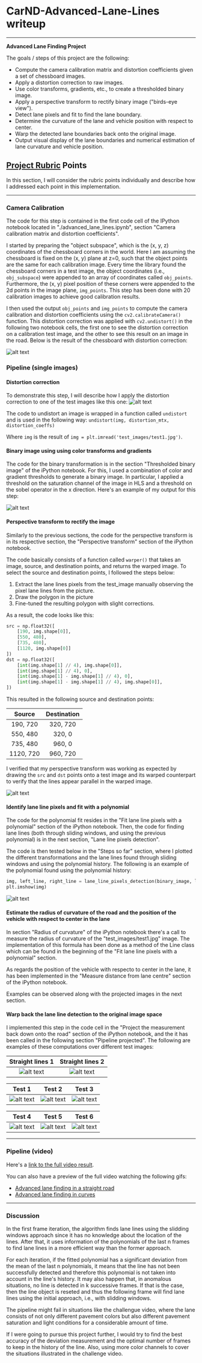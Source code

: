 # CarND-Advanced-Lane-Lines writeup

---

**Advanced Lane Finding Project**

The goals / steps of this project are the following:

* Compute the camera calibration matrix and distortion coefficients given a set of chessboard images.
* Apply a distortion correction to raw images.
* Use color transforms, gradients, etc., to create a thresholded binary image.
* Apply a perspective transform to rectify binary image ("birds-eye view").
* Detect lane pixels and fit to find the lane boundary.
* Determine the curvature of the lane and vehicle position with respect to center.
* Warp the detected lane boundaries back onto the original image.
* Output visual display of the lane boundaries and numerical estimation of lane curvature and vehicle position.

[//]: # (Image References)

[calibration_image_1]: ./output_images/undistorted_chessboard.jpg
[calibration_image_2]: ./output_images/undistorted_road_image.jpg
[thresholded_image]: ./output_images/thresholded_image.jpg
[warped_image]: ./output_images/warped_image.jpg
[polyfit]: ./output_images/polyfit.jpg
[projected_radius_and_position_test1]: ./output_images/straight_lines1.jpg
[projected_radius_and_position_test2]: ./output_images/straight_lines2.jpg
[projected_radius_and_position_test3]: ./output_images/test1.jpg
[projected_radius_and_position_test4]: ./output_images/test2.jpg
[projected_radius_and_position_test5]: ./output_images/test3.jpg
[projected_radius_and_position_test6]: ./output_images/test4.jpg
[projected_radius_and_position_test7]: ./output_images/test5.jpg
[projected_radius_and_position_test8]: ./output_images/test6.jpg
[video1]: ./test_videos/project_video.mp4 "Video"
[project_video_straight]: ./test_videos/project_video_straight.gif
[project_video_curve]: ./test_videos/project_video_curve.gif

## [Project Rubric](https://review.udacity.com/#!/rubrics/571/view) Points

In this section, I will consider the rubric points individually and describe how I addressed each point in this implementation.  

---

### Camera Calibration

The code for this step is contained in the first code cell of the IPython notebook located in "./advanced_lane_lines.ipynb", section "Camera calibration matrix and distortion coefficients".  

I started by preparing the "object subspace", which is the (x, y, z) coordinates of the chessboard corners in the world. Here I am assuming the chessboard is fixed on the (x, y) plane at z=0, such that the object points are the same for each calibration image. Every time the library found the chessboard corners in a test image, the object coordinates (i.e., `obj_subspace`) were appended to an array of coordinates called `obj_points`. Furthermore, the (x, y) pixel position of these corners were appended to the 2d points in the image plane, `img_points`. This step has been done with 20 calibration images to achieve good calibration results.

I then used the output `obj_points` and `img_points` to compute the camera calibration and distortion coefficients using the `cv2.calibrateCamera()` function.  This distortion correction was applied with `cv2.undistort()` in the following two notebook cells, the first one to see the distortion correction on a calibration test image, and the other to see this result on an image in the road. Below is the result of the chessboard with distortion correction: 

![alt text][calibration_image_1]

### Pipeline (single images)

#### Distortion correction

To demonstrate this step, I will describe how I apply the distortion correction to one of the test images like this one:
![alt text][calibration_image_2]

The code to undistort an image is wrapped in a function called `undistort` and is used in the following way: 
`undistort(img, distortion_mtx, distortion_coeffs)`

Where `img` is the result of `img = plt.imread('test_images/test1.jpg')`.

#### Binary image using using color transforms and gradients

The code for the binary transformation is in the section "Thresholded binary image" of the iPython notebook. For this, I used a combination of color and gradient thresholds to generate a binary image. In particular, I applied a threshold on the saturation channel of the image in HLS and a threshold on the sobel operator in the x direction.  Here's an example of my output for this step:

![alt text][thresholded_image]

#### Perspective transform to rectify the image

Similarly to the previous sections, the code for the perspective transform is in its respective section, the "Perspective transform" section of the iPython notebook. 

The code basically consists of a function called `warper()` that takes an image, source, and destination points, and returns the warped image. To select the source and destination points, I followed the steps below:
1) Extract the lane lines pixels from the test_image manually observing the pixel lane lines from the picture.
2) Draw the polygon in the picture
2) Fine-tuned the resulting polygon with slight corrections. 

As a result, the code looks like this:

```python
src = np.float32([
    [190, img.shape[0]],
    [550, 480],
    [735, 480],
    [1120, img.shape[0]]
])
dst = np.float32([
    [int(img.shape[1] // 4), img.shape[0]],
    [int(img.shape[1] // 4), 0],
    [int(img.shape[1] - img.shape[1] // 4), 0],
    [int(img.shape[1] - img.shape[1] // 4), img.shape[0]],
])
```

This resulted in the following source and destination points:

| Source        | Destination   | 
|:-------------:|:-------------:| 
| 190, 720      | 320, 720      | 
| 550, 480      | 320, 0        |
| 735, 480      | 960, 0        |
| 1120, 720     | 960, 720      |

I verified that my perspective transform was working as expected by drawing the `src` and `dst` points onto a test image and its warped counterpart to verify that the lines appear parallel in the warped image.

![alt text][warped_image]

#### Identify lane line pixels and fit with a polynomial

The code for the polynomial fit resides in the "Fit lane line pixels with a polynomial" section of the iPython notebook. Then, the code for finding lane lines (both through sliding windows, and using the previous polynomial) is in the next section, "Lane line pixels detection".

The code is then tested below in the "Steps so far" section, where I plotted the different transformations and the lane lines found through sliding windows and using the polynomial history. The following is an example of the polynomial found using the polynomial history:

```python
img, left_line, right_line = lane_line_pixels_detection(binary_image, left_line, right_line, display_poly=True)
plt.imshow(img)
```

![alt text][polyfit]

#### Estimate the radius of curvature of the road and the position of the vehicle with respect to center in the lane

In section "Radius of curvature" of the iPython notebook there's a call to measure the radius of curvature of the "test_images/test1.jpg" image. The implementation of this formula has been done as a method of the Line class which can be found in the beginning of the "Fit lane line pixels with a polynomial" section.

As regards the position of the vehicle with respecto to center in the lane, it has been implemented in the "Measure distance from lane centre" section of the iPython notebook.

Examples can be observed along with the projected images in the next section.

#### Warp back the lane line detection to the original image space

I implemented this step in the code cell in the "Project the measurement back down onto the road" section of the iPython notebook, and the it has been called in the following section "Pipeline projected". The following are examples of these computations over different test images:

Straight lines 1           |  Straight lines 2
:-------------------------:|:-------------------------:
![alt text][projected_radius_and_position_test1]  |  ![alt text][projected_radius_and_position_test2]


Test 1           |  Test 2           |   Test 3          
:-------------------------:|:-------------------------:|:-------------------------:
![alt text][projected_radius_and_position_test3]  |  ![alt text][projected_radius_and_position_test4]  |  ![alt text][projected_radius_and_position_test5]


Test 4           |  Test 5           |   Test 6          
:-------------------------:|:-------------------------:|:-------------------------:
![alt text][projected_radius_and_position_test6]  |  ![alt text][projected_radius_and_position_test7]  |  ![alt text][projected_radius_and_position_test8]

---

### Pipeline (video)

Here's a [link to the full video result][video1]. 

You can also have a preview of the full video watching the following gifs:
- [Advanced lane finding in a straight road][project_video_straight]
- [Advanced lane finding in curves][project_video_curve]
---

### Discussion

In the first frame iteration, the algorithm finds lane lines using the slidding windows approach since it has no knowledge about the location of the lines. After that, it uses information of the polynomials of the last n frames to find lane lines in a more efficient way than the former approach. 

For each iteration, if the fitted polynomial has a significant deviation from the mean of the last n polynomials, it means that the line has not been successfully detected and therefore this polynomial is not taken into account in the line's history. It may also happen that, in anomalous situations, no line is detected in k successive frames. If that is the case, then the line object is reseted and thus the following frame will find lane lines using the initial approach, i.e., with slidding windows.

The pipeline might fail in situations like the challengue video, where the lane consists of not only different pavement colors but also different pavement saturation and light conditions for a considerable amount of time. 

If I were going to pursue this project further, I would try to find the best accuracy of the deviation measurement and the optimal number of frames to keep in the history of the line. Also, using more color channels to cover the situations illustrated in the challenge video.